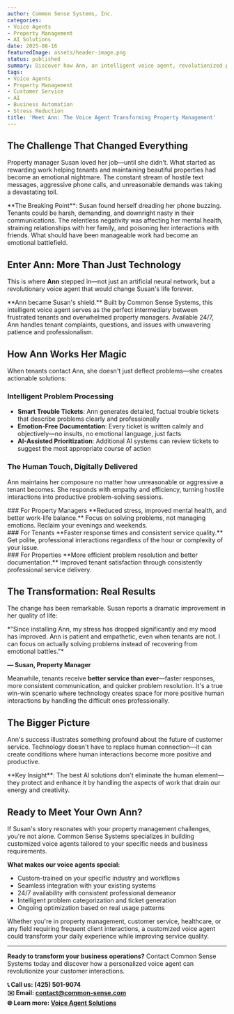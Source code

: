 ```yaml
---
author: Common Sense Systems, Inc.
categories:
- Voice Agents
- Property Management
- AI Solutions
date: 2025-08-16
featuredImage: assets/header-image.png
status: published
summary: Discover how Ann, an intelligent voice agent, revolutionized property management by shielding managers from tenant hostility while improving service quality and tenant satisfaction.
tags:
- Voice Agents
- Property Management
- Customer Service
- AI
- Business Automation
- Stress Reduction
title: 'Meet Ann: The Voice Agent Transforming Property Management'
---
```


## The Challenge That Changed Everything

Property manager Susan loved her job—until she didn't. What started as rewarding work helping tenants and maintaining beautiful properties had become an emotional nightmare. The constant stream of hostile text messages, aggressive phone calls, and unreasonable demands was taking a devastating toll.

<div class="problem-highlight">
**The Breaking Point**: Susan found herself dreading her phone buzzing. Tenants could be harsh, demanding, and downright nasty in their communications. The relentless negativity was affecting her mental health, straining relationships with her family, and poisoning her interactions with friends. What should have been manageable work had become an emotional battlefield.
</div>

## Enter Ann: More Than Just Technology

This is where **Ann** stepped in—not just an artificial neural network, but a revolutionary voice agent that would change Susan's life forever.

<div class="solution-highlight">
**Ann became Susan's shield.** Built by Common Sense Systems, this intelligent voice agent serves as the perfect intermediary between frustrated tenants and overwhelmed property managers. Available 24/7, Ann handles tenant complaints, questions, and issues with unwavering patience and professionalism.
</div>

## How Ann Works Her Magic

When tenants contact Ann, she doesn't just deflect problems—she creates actionable solutions:

### Intelligent Problem Processing
- **Smart Trouble Tickets**: Ann generates detailed, factual trouble tickets that describe problems clearly and professionally
- **Emotion-Free Documentation**: Every ticket is written calmly and objectively—no insults, no emotional language, just facts
- **AI-Assisted Prioritization**: Additional AI systems can review tickets to suggest the most appropriate course of action

### The Human Touch, Digitally Delivered
Ann maintains her composure no matter how unreasonable or aggressive a tenant becomes. She responds with empathy and efficiency, turning hostile interactions into productive problem-solving sessions.

<div class="benefits-grid">
<div class="benefit-card">
### For Property Managers
**Reduced stress, improved mental health, and better work-life balance.** Focus on solving problems, not managing emotions. Reclaim your evenings and weekends.
</div>

<div class="benefit-card">
### For Tenants  
**Faster response times and consistent service quality.** Get polite, professional interactions regardless of the hour or complexity of your issue.
</div>

<div class="benefit-card">
### For Properties
**More efficient problem resolution and better documentation.** Improved tenant satisfaction through consistently professional service delivery.
</div>
</div>

## The Transformation: Real Results

The change has been remarkable. Susan reports a dramatic improvement in her quality of life:

<div class="testimonial-box">
*"Since installing Ann, my stress has dropped significantly and my mood has improved. Ann is patient and empathetic, even when tenants are not. I can focus on actually solving problems instead of recovering from emotional battles."*

**— Susan, Property Manager**
</div>

Meanwhile, tenants receive **better service than ever**—faster responses, more consistent communication, and quicker problem resolution. It's a true win-win scenario where technology creates space for more positive human interactions by handling the difficult ones professionally.

## The Bigger Picture

Ann's success illustrates something profound about the future of customer service. Technology doesn't have to replace human connection—it can create conditions where human interactions become more positive and productive.

<div class="key-insight">
**Key Insight**: The best AI solutions don't eliminate the human element—they protect and enhance it by handling the aspects of work that drain our energy and creativity.
</div>

## Ready to Meet Your Own Ann?

If Susan's story resonates with your property management challenges, you're not alone. Common Sense Systems specializes in building customized voice agents tailored to your specific needs and business requirements.

**What makes our voice agents special:**
- Custom-trained on your specific industry and workflows
- Seamless integration with your existing systems
- 24/7 availability with consistent professional demeanor  
- Intelligent problem categorization and ticket generation
- Ongoing optimization based on real usage patterns

Whether you're in property management, customer service, healthcare, or any field requiring frequent client interactions, a customized voice agent could transform your daily experience while improving service quality.

---

**Ready to transform your business operations?** Contact Common Sense Systems today and discover how a personalized voice agent can revolutionize your customer interactions.

**📞 Call us: (425) 501-9074**  
**✉️ Email: contact@common-sense.com**  
**🌐 Learn more: [Voice Agent Solutions](/voice-agents.html)**